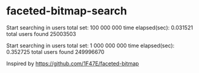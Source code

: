 # faceted-bitmap-search

Start searching in users total set: 100 000 000
time elapsed(sec): 0.031521
total users found 25003503

Start searching in users total set: 1 000 000 000
time elapsed(sec): 0.352725
total users found 249996670

Inspired by https://github.com/1F47E/faceted-bitmap